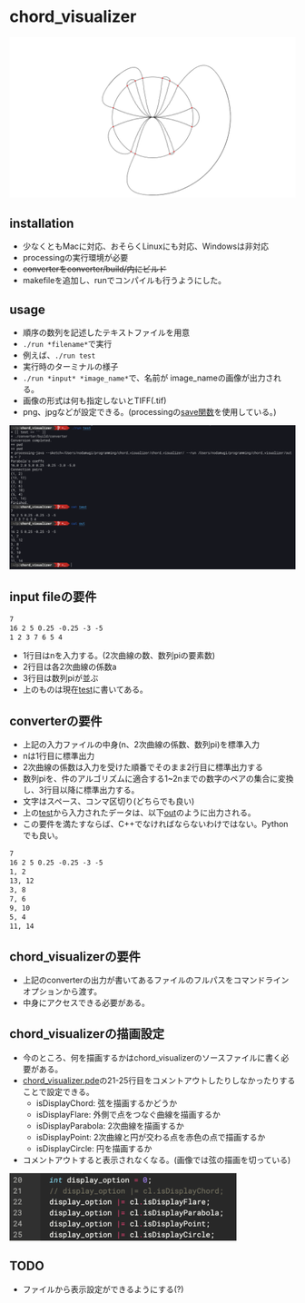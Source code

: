 # chord_visualizer
<img src="images/result.png" width="800">

## installation
- 少なくともMacに対応、おそらくLinuxにも対応、Windowsは非対応
- processingの実行環境が必要
- ~~converterをconverter/build/内にビルド~~
- makefileを追加し、runでコンパイルも行うようにした。

## usage
- 順序の数列を記述したテキストファイルを用意
- `./run *filename*`で実行
- 例えば、`./run test`
- 実行時のターミナルの様子
- `./run *input* *image_name*`で、名前が image_nameの画像が出力される。
- 画像の形式は何も指定しないとTIFF(.tif)
- png、jpgなどが設定できる。(processingの[save関数](https://processing.org/reference/save_.html)を使用している。)

<img src="images/terminal.png" width="800">


## input fileの要件
```
7
16 2 5 0.25 -0.25 -3 -5
1 2 3 7 6 5 4
```
- 1行目はnを入力する。(2次曲線の数、数列piの要素数)
- 2行目は各2次曲線の係数a
- 3行目は数列piが並ぶ
- 上のものは現在[test](test)に書いてある。

## converterの要件
- 上記の入力ファイルの中身(n、2次曲線の係数、数列pi)を標準入力
- nは1行目に標準出力
- 2次曲線の係数は入力を受けた順番でそのまま2行目に標準出力する
- 数列piを、件のアルゴリズムに適合する1~2nまでの数字のペアの集合に変換し、3行目以降に標準出力する。
- 文字はスペース、コンマ区切り(どちらでも良い)
- 上の[test](test)から入力されたデータは、以下[out](out)のように出力される。
- この要件を満たすならば、C++でなければならないわけではない。Pythonでも良い。

```
7
16 2 5 0.25 -0.25 -3 -5
1, 2
13, 12
3, 8
7, 6
9, 10
5, 4
11, 14
```

## chord_visualizerの要件
- 上記のconverterの出力が書いてあるファイルのフルパスをコマンドラインオプションから渡す。
- 中身にアクセスできる必要がある。

## chord_visualizerの描画設定
- 今のところ、何を描画するかはchord_visualizerのソースファイルに書く必要がある。
- [chord_visualizer.pde](chord_visualizer/chord_visualizer.pde)の21-25行目をコメントアウトしたりしなかったりすることで設定できる。
  - isDisplayChord: 弦を描画するかどうか
  - isDisplayFlare: 外側で点をつなぐ曲線を描画するか
  - isDisplayParabola: 2次曲線を描画するか
  - isDisplayPoint: 2次曲線と円が交わる点を赤色の点で描画するか
  - isDisplayCircle: 円を描画するか
- コメントアウトすると表示されなくなる。(画像では弦の描画を切っている)

<img src="images/option.png" width="400">

## TODO
- ファイルから表示設定ができるようにする(?)
